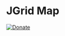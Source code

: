 # JGrid Map

[![Donate](https://img.shields.io/badge/Donate-PayPal-green.svg)](https://www.paypal.me/BlueJayL)

